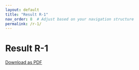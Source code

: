 ```yaml
---
layout: default
title: "Result R-1"
nav_order: 8  # Adjust based on your navigation structure
permalink: /r-1/
---
```


# Result R-1

<!-- Your Introduce of
Science Generalization Hypothesis
New perspective of philosophical view of Mathematics &Physics
A-SGH about category of physical being abstract object: ‎classification of the physical Abstract object substance ‎Ideal world; ‎abstract object; mathematics science: particularly aspect
A-1-1-Quantity of physical Abstract object substance ‎‎, Dissect ‎quantity in ontology; finite set Number theory in ‎mathematic‎
A-1-2- Quality of physical Abstract object‏; ‏Space character ‎in ‎ontology correspondence Static geometry in ‎mathematics
A-2-1-Quantity of physical Abstract object continues quantity ‎in ‎ontology‏ ‏‎; infinite Set Number theory in ‎mathematic‎
A-2-2-Quality of physical Abstract object‏ ‏‎ in ontology; dynamic ‎geometry in mathematic
SGH Generalizations about classification of physical being ‎abstract ‎object‎t; mathematics science
B-SGH about category of physical being object in ontology: ‎Ideal ‎world; concrete object; physics science: ‎Real‏ ‏world‎
B-1-1-Quantity of concrete object Existence Discrete quantity in ‎ontology; finite set number in mathematics; static ‎field unification ‎theory in physics
B-1-2-Quantity of concrete object Existence: continuous quantity ‎in ‎ontology; infinite set number in mathematics: ‎dynamic ‎field ‎unification theory in physics
B-2-2-Quality of physical concrete object Existence: ‎continuous ‎quantity in ontology: dynamic geometry in ‎mathematic ‎‏;‏‎ ‎Motion ‎study in physic
B-2-2-Quality of physical concrete object Existence: ‎continuous ‎quantity in ontology: dynamic geometry in ‎mathematic ‎‏;‏‎ ‎Motion ‎study in physic
















Book 1‎
Philosophy of science; ontology: existence components

Concordance:‎	
Preface
To Reader

This book is the result of my thinking and curiosity about the existence of creation and the wonders of galaxies ‎and black ‎holes ‎and the phenomenon of light and tiny particles and the connection and compatibility of all these ‎phenomena with ‎mathematical ‎language. In writing this book, I put aside any prejudice towards previous ‎knowledge and beliefs, be it religious, ‎traditional, or ‎even‏ ‏scientific. In this process of searching and being curious ‎about the issues that I grew up with since childhood, I had ‎uncertainty ‎and doubt even about the most obvious. I ‎had doubts about things that were normal, acceptable, and certain ‎according to ‎everyone, in such a way that ‎expressing this issue questioned my sanity. Among the things that were my doubt and ‎uncertainty ‎and I did not ‎accept any scientific definition of them are different definitions of space-time, the creation of ‎metaphysics, ‎physics, ‎and the definition of a set number, finite and infinite set number, point and line, Big Bang, universe ‎inflation, dark matter. Do electrons exist? What is the gravity field and how does it ‎work? How is light ‎nature? ‎What happens in the center of galaxies?‎
Like all those familiar with the beauty of mathematics and physics and who have drunk a sip from the holy grail ‎of ‎physics, ‎which is the unit field theory, I was thirsty to understand its truth. Such an important goal could not ‎achieved and the ‎need for ‎mathematical sub-structures is necessary in this regard. I concluded by thinking about ‎mathematics science ‎that ‎mathematics itself has fundamental ambiguities in its basic infrastructures and ‎definitions, and those ambiguities are rooted ‎in ‎the definitions and principles of ontology. Some objects lead to ‎philosophical categories. I was looking for unity to achieve a ‎basic unity between the three different categories of ‎philosophy, mathematics, and physics. so that ‎these sub-structures match ‎each other. Doubting the principles of ‎physics, mathematics, and philosophy among all their ‎countless followers is like walking ‎alone in the desert on a ‎night when even the moon and stars do not show themselves. This ‎matter put me at an important ‎crossroads: either ‎I should go to the safe path that everyone was taking, or I would walk alone in ‎the lonely desert, the ‎destination of ‎which was not clear. Its purpose was only a mirage in the desert. A path that no one ‎had taken before, there ‎were ‎no footprints or directions, and there were no signs on this path, I just had to follow a mirage that ‎seemed far ‎from reality, and ‎most importantly, I could not carry anything, because the condition of going on this trip is to pass ‎all that you know. And I chose ‎the second way with the help of firm will.‎
I spent with my firm will, alone on this path to keep up step by step 27 years. I ‎proceeded slowly to reach the edge ‎of the springs of truth ‎and drank a sip of it to quench my thirst for curiosity.‎
This book is the result of several years of research and thinking, so if you plan to spend your valuable time reading ‎this ‎article, I ‎request you to travel with me while you are reading this book leave behind your believes, and explore ‎new strange lands. You don't need to ‎believe in my ‎words, I only ask you to put everything aside at the beginning ‎of this journey. In this way, we will pass through ‎many lands, ‎many of which are unknown, and we will go ‎through difficult paths together to reach the truth. This book has three ‎chapters, ‎philosophy, mathematics, and ‎physics for you to study these three chapters. You will need at least some knowledge of ‎these three fields of ‎science. Considering that the focus of this book is on the unification and generalization of these three ‎categories as ‎unique fields, therefore, to ‎study each chapter, we must know the other categories so that we can understand ‎the ‎definitions and principles of ‎each section, therefore, understand so that we can achieve the final goal of this ‎book, which is the ‎unity and generalization between these ‎three categories. In the end, we get a science that takes ‎us out of the limitations of space ‎and time and gives us the power to ‎generalize science, which we can use to ‎answer many questions and uncertainties. in this ‎journey, We are looking for some facts that when we ‎reach it, we ‎realize that we knew it, we just forgot it.‎
Introduction
Here we introduce the SGH hypothesis, which is a kind of everything theory. Finding a theory of everything is one ‎of ‎the most important unsolved problems in physics science. A theory of everything is a coherent, comprehensive ‎and ‎unified idea of theoretical physics that is supposed to fully explain and connect all physical aspects of the ‎universe. ‎String theory and M theory have been proposed as the theory of everything. But still, these theories could ‎not ‎overcome the problems and criticisms that have been put on them and have been divided into different ‎branches that ‎have their own supporters and opponents and have not yet been able to be fully integrated. Currently, ‎there is no ‎candidate theory of everything that includes the Standard Model of particle physics and general ‎relativity and, at the ‎same time, is able to account for the fine structure constant or electron mass. Most particle ‎physicists await the ‎results of ongoing experiments to search for new particles in large particle accelerators, as well ‎as investigations space including solar system or galaxy or dark matter exploration and so ‎on. While all of these ‎experiment needs a lot of expense and time. While these type of everything theory are under ‎some limitations of ‎logical principles such as Occam's razor and Gödel’s theorem.‎
Nevertheless, SGH is a new and creative scientific hypothesis that has new and revolutionary theoretically ideas in ‎the ‎three fields of philosophy of ontology, mathematics and physics. SGH will redefines fundamentals principle of ‎ontology ‎‎, mathematics and physics, then by applying a new definition and integrating concepts and creating a ‎correspondence ‎between the fundamental principles of these three scientific field of science, it establish new ‎method for unifying and ‎generalizing the three field of philosophy, ontology, mathematics and physics and ‎reconstruct these three fields as ‎one unique field of science which we call it Science generalization hypothesis. ‎Apply this theoretical method has low cost and ‎save the time.‎ At first step SGH would redefine the fundamental ‎principles of ontological philosophy, such as existence of entity and ‎dimension of existence,‎
It define existence of entity from two point of view: object and motion ‎
it defines dimension of entity from two point of view: space and time.‎
Then it consider definition of entity as exist of entity as following aspects:‎
‎    1-‎quantity of exist :object in space ‎
‎    2-quality of exist: motion in time‎
Then, using this new ontological definition of exist and its dimensional frame, SGH will ‎reviewed and explained ‎and reconstructed mathematics field of science in two separate categories corresponding to the ontology category ‎as ‎follows:‎
Number theory and geometry
‎1- Number theory: corresponding to the quantity of Existence, that is, object in space
‎2- Geometry: Corresponding to the quality of existence that is, motion in time
Then, next step, based on these new definitions of the fundamental principles of ontology, i.e. existence, space, ‎time, ‎dimensions, and new definitions of the fundamental principles of mathematics, i.e. number theory and ‎geometry ,‎SGH theory explains and reconstructs physics science from new perspectives :‎
‎‏   ‏‎1-‎Field theory: correspondent to the number theory of mathematics, which is also corresponding ontologically ‎the quantity ‎of Existence, that is, object in space. ‎
‎    2-Studying the motion of an object: correspondent to the geometry theory of mathematics, which is also ‎corresponding ontologically  the quality of existence that is, motion in time
This hypothesis explains, integrates and correlates the fundamental principles of ontology, mathematics and ‎physics sciences with a new point of ‎view and make generalize them to all philosophical, mathematical and ‎physical categories in order to achieve a unification and generalization in all of them. To be able to answer the ‎ambiguities, problems, questions and paradoxes related to the various ‎fields of these sciences. ‎
Examples of unsolved problems that this hypothesis can answer are divided into three categories:‎
‎1- philosophy of ontology science:‎
What is existence? What characteristics can existence be classified into? What is the definition of time, space ‎and ‎dimension? What is the correct definition of abstract and concrete object? What is the difference between the ‎ideal ‎world and real world? What is the shape of the universe? Does the world have a beginning and an end? How ‎was the ‎world created? What is it made of? During what stages was it created? ‎
‎2-Mathematics science:‎
All materials are composed of particles that have properties such as charge and spin, but these properties are ‎completely mathematical. Space also has its own geometric features and like the rest of the world, it is made of a ‎structure based on mathematics. Space and all its contents have mathematical properties by themselves, and if the ‎world is really based on mathematics, there will be nothing incomprehensible in it. While many of its axioms are ‎hidden from us. Like: What are the nature of numbers and mathematical forms? Do mathematical concepts have an ‎independent and specific meaning outside of our mind? Basically, what is the relationship between mathematical ‎concepts and theorems with reality? How is the relationship between mathematics and other sciences such as ‎physics? What is the relationship between mathematics and logic? Can mathematical concepts and theorems be ‎analyzed and delivered to non-mathematical concepts and theorems such as logical concepts and theorems?‎
Why is there always correspondence between numbers and existence? Paradoxes related to sets and number theory, ‎such as: assignment of the infinite subject in sets and Russell's paradox. Why, according to the contour theory, the ‎points on the line and plane, etc., correspond to each other
Which coordinate system corresponds to the real world? Flat or curved? Why? Euclidean, non-Euclidean or ‎Hilbertian geometry?‎
‎3-Physics science: ‎
As of Today, the need for a unified field theory, the ambiguity in the description of the gravity field, and the ‎ambiguity in the ‎description of the nature of light or the expansion of the universe, as well as the scattering of ‎votes in the field of the ‎Big Bang theory and many similar ambiguities, prove the inability of current physics ‎theories. In the meantime, many ‎scientists have tried to interpret and describe some of these uncertainties, but these ‎interpretations were fragmented ‎and generally failed to solve the problems, for example, when we accept Newton’s ‎laws as the ‎fundamental principles of physics, when we reach high speeds, i.e. speeds close to the speed of light, or ‎we study in ‎extragalactic times, we inevitably have to abandon these principles. After that, Einstein and the ‎relativity law, which ‎could solve the problems of our physical science, but it was not long before quantum ‎mechanics challenged Einstein's ‎laws. How long should we go on like this? Does human science have limitations? ‎Are we always one step behind ‎nature? Are we limited in the time frame? ‎
‎1. What are correspondent of complex numbers in nature? And what creatures do they correspond to in nature?‎
‎2. Does the world have an end? Does nature, which corresponds to geometry, have infinite dimensions? Does it ‎have ‎an end? If so, in which dimension does it end? ‎
‎3. Earth is not influential in intergalactic dimensions, or electron mass is negligible in the structural equations of ‎atom ‎and nucleus, why? ‎
‎4. Why gravity is described by geometry and electromagnetism and other forces are described by quanta fields. ‎Which ‎is correct? ‎
‎5. What is the reason for our lack of knowledge about gravitational field? ‎
‎6. What is the shape of the world? And how was it created? In what stages was the world created?‎
‎7. What is time what is space? What's dimension? ‎
‎8. Is the expansion of the world real? Did the universe come from the Big Bang? Is the inflation of world true? If it ‎is ‎true, can it be concluded that the Big Bang hypothesis is true? If the Big Bang is true, what happened before the ‎big ‎Bang? Is our world one of many other worlds? ‎
‎9. What is gravity, the most mysterious and exclusive force of nature, and how does it work? ‎
‎10. Why do celestial bodies rotate around themselves? Why does the planet Saturn have rings around it?‎
‎11. The GZK paradox  Greisen-Zatspin-Kasmin based on special relativity concluded that ‎there is an upper limit ‎for the energy of cosmic rays, but in observations, sometimes this limit is broken and rays With ‎how many times ‎that energy have they reached the ground.‎
‎12. Bentley's paradox:  In the Newtonian universe, all the stars attract each other and as ‎a result the universe should ‎not be stable, but all of them should collapse.‎
‎13. Why is Newton's law of gravity not valid all over the world?‎
‎14. Where is the antimatter? Why is there mirror symmetry between the first discovered particles and ‎antiparticles? ‎Will there be a fundamental particle that, after its discovery, will end human efforts to find a single ‎substance?‎
‎15. What are dark matter and dark energy? Do they exist externally? Why have we not been able to ‎have ‎comprehensive information about them? ‎
‎16. Are there other forces and fields in nature apart from the weak and strong nuclear electromagnetic forces ‎and ‎gravity that we are familiar with? Is there any field or force which not discovered yet?‎
physicists are looking for a unified field theory for the unity of all forces and fields, while SGH, ‎with a more ‎comprehensive view, is looking for the unity between different field of sciences and fundamental concepts, ‎because any ‎unified theory be required making of unity between its components. ‎
Achievements: ‎
‎1. Creating a correspondence between nature and mathematics in order to create a language that can act as ‎a ‎mediator between the two means that this interpretation enables us to interpret the phenomena of nature ‎to ‎mathematics and vice versa. We used it for the same purpose, and the need for more complete mathematics is ‎felt
‎2. Vanish time and space limitation from our knowledge, that is, these two should not cause disruption in it‎
‎3. Simplicity and generalization of science. a generality that includes from the smallest particles to the ‎super ‎collection of galaxies and larger collections and fulfills the human desire of the present century, which is ‎seriously ‎looking for the unified field theory.‎
‎4. It enables us to get the facts in places where we have limited access in terms of space and time.‎
‎5. It enables us to clarify our problems and challenge so that we can classify them and use this classification to ‎reach ‎new results.‎

content here -->

[Download as PDF](/assets/book/Results/R-1.pdf)
